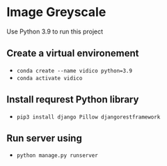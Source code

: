# Image Greyscale

Use Python 3.9 to run this project

## Create a virtual environement

- `conda create --name vidico python=3.9`
- `conda activate vidico`

## Install requrest Python library

- `pip3 install django Pillow djangorestframework`

## Run server using

- `python manage.py runserver`
